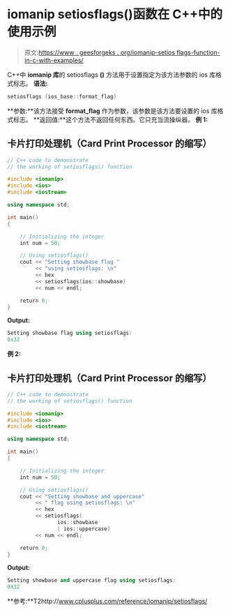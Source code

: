 # iomanip setiosflags()函数在 C++中的使用示例

> 原文:[https://www . geesforgeks . org/iomanip-setios flags-function-in-c-with-examples/](https://www.geeksforgeeks.org/iomanip-setiosflags-function-in-c-with-examples/)

C++中 **iomanip 库**的 setiosflags **()** 方法用于设置指定为该方法参数的 ios 库格式标志。
**语法:**

```cpp
setiosflags (ios_base::format_flag)
```

**参数:**该方法接受 **format_flag** 作为参数，该参数是该方法要设置的 ios 库格式标志。
**返回值:**这个方法不返回任何东西。它只充当流操纵器。
**例 1:**

## 卡片打印处理机（Card Print Processor 的缩写）

```cpp
// C++ code to demonstrate
// the working of setiosflags() function

#include <iomanip>
#include <ios>
#include <iostream>

using namespace std;

int main()
{

    // Initializing the integer
    int num = 50;

    // Using setiosflags()
    cout << "Setting showbase flag "
         << "using setiosflags: \n"
         << hex
         << setiosflags(ios::showbase)
         << num << endl;

    return 0;
}
```

**Output:** 

```cpp
Setting showbase flag using setiosflags: 
0x32
```

**例 2:**

## 卡片打印处理机（Card Print Processor 的缩写）

```cpp
// C++ code to demonstrate
// the working of setiosflags() function

#include <iomanip>
#include <ios>
#include <iostream>

using namespace std;

int main()
{

    // Initializing the integer
    int num = 50;

    // Using setiosflags()
    cout << "Setting showbase and uppercase"
         << " flag using setiosflags: \n"
         << hex
         << setiosflags(
                ios::showbase
                | ios::uppercase)
         << num << endl;

    return 0;
}
```

**Output:** 

```cpp
Setting showbase and uppercase flag using setiosflags: 
0X32
```

**参考:**T2http://www.cplusplus.com/reference/iomanip/setiosflags/